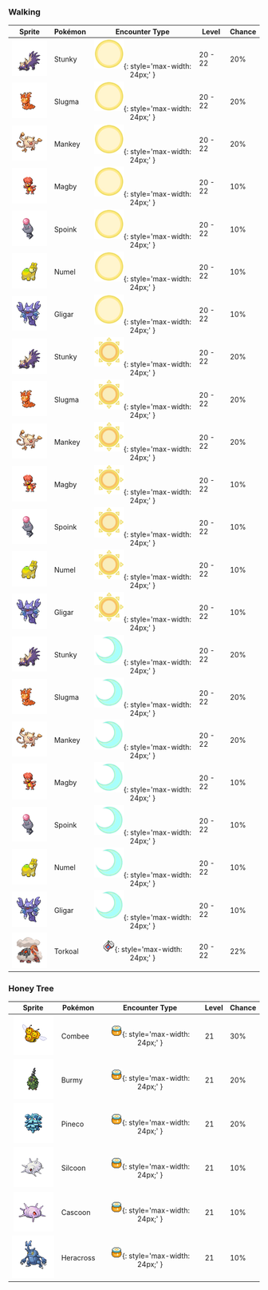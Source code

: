### Walking

| Sprite | Pokémon | Encounter Type | Level | Chance |
|:------:|---------|:--------------:|-------|--------|
| ![Stunky](../../assets/sprites/stunky/front.gif "Stunky") | Stunky | ![Morning](../../assets/encounter_types/morning.png "Morning"){: style='max-width: 24px;' } | 20 - 22 | 20% |
| ![Slugma](../../assets/sprites/slugma/front.gif "Slugma") | Slugma | ![Morning](../../assets/encounter_types/morning.png "Morning"){: style='max-width: 24px;' } | 20 - 22 | 20% |
| ![Mankey](../../assets/sprites/mankey/front.gif "Mankey") | Mankey | ![Morning](../../assets/encounter_types/morning.png "Morning"){: style='max-width: 24px;' } | 20 - 22 | 20% |
| ![Magby](../../assets/sprites/magby/front.gif "Magby") | Magby | ![Morning](../../assets/encounter_types/morning.png "Morning"){: style='max-width: 24px;' } | 20 - 22 | 10% |
| ![Spoink](../../assets/sprites/spoink/front.gif "Spoink") | Spoink | ![Morning](../../assets/encounter_types/morning.png "Morning"){: style='max-width: 24px;' } | 20 - 22 | 10% |
| ![Numel](../../assets/sprites/numel/front.gif "Numel") | Numel | ![Morning](../../assets/encounter_types/morning.png "Morning"){: style='max-width: 24px;' } | 20 - 22 | 10% |
| ![Gligar](../../assets/sprites/gligar/front.gif "Gligar") | Gligar | ![Morning](../../assets/encounter_types/morning.png "Morning"){: style='max-width: 24px;' } | 20 - 22 | 10% |
| ![Stunky](../../assets/sprites/stunky/front.gif "Stunky") | Stunky | ![Day](../../assets/encounter_types/day.png "Day"){: style='max-width: 24px;' } | 20 - 22 | 20% |
| ![Slugma](../../assets/sprites/slugma/front.gif "Slugma") | Slugma | ![Day](../../assets/encounter_types/day.png "Day"){: style='max-width: 24px;' } | 20 - 22 | 20% |
| ![Mankey](../../assets/sprites/mankey/front.gif "Mankey") | Mankey | ![Day](../../assets/encounter_types/day.png "Day"){: style='max-width: 24px;' } | 20 - 22 | 20% |
| ![Magby](../../assets/sprites/magby/front.gif "Magby") | Magby | ![Day](../../assets/encounter_types/day.png "Day"){: style='max-width: 24px;' } | 20 - 22 | 10% |
| ![Spoink](../../assets/sprites/spoink/front.gif "Spoink") | Spoink | ![Day](../../assets/encounter_types/day.png "Day"){: style='max-width: 24px;' } | 20 - 22 | 10% |
| ![Numel](../../assets/sprites/numel/front.gif "Numel") | Numel | ![Day](../../assets/encounter_types/day.png "Day"){: style='max-width: 24px;' } | 20 - 22 | 10% |
| ![Gligar](../../assets/sprites/gligar/front.gif "Gligar") | Gligar | ![Day](../../assets/encounter_types/day.png "Day"){: style='max-width: 24px;' } | 20 - 22 | 10% |
| ![Stunky](../../assets/sprites/stunky/front.gif "Stunky") | Stunky | ![Night](../../assets/encounter_types/night.png "Night"){: style='max-width: 24px;' } | 20 - 22 | 20% |
| ![Slugma](../../assets/sprites/slugma/front.gif "Slugma") | Slugma | ![Night](../../assets/encounter_types/night.png "Night"){: style='max-width: 24px;' } | 20 - 22 | 20% |
| ![Mankey](../../assets/sprites/mankey/front.gif "Mankey") | Mankey | ![Night](../../assets/encounter_types/night.png "Night"){: style='max-width: 24px;' } | 20 - 22 | 20% |
| ![Magby](../../assets/sprites/magby/front.gif "Magby") | Magby | ![Night](../../assets/encounter_types/night.png "Night"){: style='max-width: 24px;' } | 20 - 22 | 10% |
| ![Spoink](../../assets/sprites/spoink/front.gif "Spoink") | Spoink | ![Night](../../assets/encounter_types/night.png "Night"){: style='max-width: 24px;' } | 20 - 22 | 10% |
| ![Numel](../../assets/sprites/numel/front.gif "Numel") | Numel | ![Night](../../assets/encounter_types/night.png "Night"){: style='max-width: 24px;' } | 20 - 22 | 10% |
| ![Gligar](../../assets/sprites/gligar/front.gif "Gligar") | Gligar | ![Night](../../assets/encounter_types/night.png "Night"){: style='max-width: 24px;' } | 20 - 22 | 10% |
| ![Torkoal](../../assets/sprites/torkoal/front.gif "Torkoal") | Torkoal | ![Poké Radar](../../assets/encounter_types/poke_radar.png "Poké Radar"){: style='max-width: 24px;' } | 20 - 22 | 22% |

### Honey Tree

| Sprite | Pokémon | Encounter Type | Level | Chance |
|:------:|---------|:--------------:|-------|--------|
| ![Combee](../../assets/sprites/combee/front.gif "Combee") | Combee | ![Honey Tree](../../assets/encounter_types/honey_tree.png "Honey Tree"){: style='max-width: 24px;' } | 21 | 30% |
| ![Burmy](../../assets/sprites/burmy/front.gif "Burmy") | Burmy | ![Honey Tree](../../assets/encounter_types/honey_tree.png "Honey Tree"){: style='max-width: 24px;' } | 21 | 20% |
| ![Pineco](../../assets/sprites/pineco/front.gif "Pineco") | Pineco | ![Honey Tree](../../assets/encounter_types/honey_tree.png "Honey Tree"){: style='max-width: 24px;' } | 21 | 20% |
| ![Silcoon](../../assets/sprites/silcoon/front.gif "Silcoon") | Silcoon | ![Honey Tree](../../assets/encounter_types/honey_tree.png "Honey Tree"){: style='max-width: 24px;' } | 21 | 10% |
| ![Cascoon](../../assets/sprites/cascoon/front.gif "Cascoon") | Cascoon | ![Honey Tree](../../assets/encounter_types/honey_tree.png "Honey Tree"){: style='max-width: 24px;' } | 21 | 10% |
| ![Heracross](../../assets/sprites/heracross/front.gif "Heracross") | Heracross | ![Honey Tree](../../assets/encounter_types/honey_tree.png "Honey Tree"){: style='max-width: 24px;' } | 21 | 10% |

